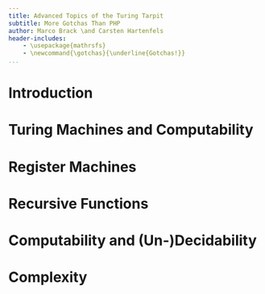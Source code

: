 ```yaml
---
title: Advanced Topics of the Turing Tarpit
subtitle: More Gotchas Than PHP
author: Marco Brack \and Carsten Hartenfels
header-includes:
    - \usepackage{mathrsfs}
    - \newcommand{\gotchas}{\underline{Gotchas!}}
...
```


# Introduction


# Turing Machines and Computability


# Register Machines


# Recursive Functions


# Computability and (Un-)Decidability


# Complexity
